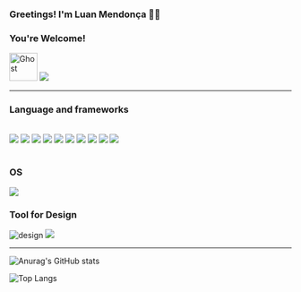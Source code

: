 ### Greetings! I'm Luan Mendonça 👋🏼
### You're Welcome!
<img src="https://raw.githubusercontent.com/Tarikul-Islam-Anik/Animated-Fluent-Emojis/master/Emojis/Smilies/Ghost.png" alt="Ghost" width="50" height="50" />
<a href="https://www.linkedin.com/in/luan-oliveira-schultz/"><img src="https://img.shields.io/badge/LinkedIn-0077B5?style=for-the-badge&logo=linkedin&logoColor=white" /><a/>
<link rel="stylesheet" href="https://cdn.jsdelivr.net/gh/devicons/devicon@v2.15.1/devicon.min.css">
<hr/>

### Language and frameworks
<div style="display: inline_block;"><br/>
  <img src="https://img.shields.io/badge/Wordpress-21759B?style=for-the-badge&logo=wordpress&logoColor=white"/>
  <img src="https://img.shields.io/badge/HTML5-E34F26?style=for-the-badge&logo=html5&logoColor=white"/>
  <img src="https://img.shields.io/badge/CSS3-1572B6?style=for-the-badge&logo=css3&logoColor=white"/>
  <img src="https://img.shields.io/badge/JSS-F7DF1E?style=for-the-badge&logo=JSS&logoColor=white"/>
  <img src="https://img.shields.io/badge/React-20232A?style=for-the-badge&logo=react&logoColor=61DAFB"/>
  <img src="https://img.shields.io/badge/Tailwind_CSS-38B2AC?style=for-the-badge&logo=tailwind-css&logoColor=white"/>
  <img src="https://img.shields.io/badge/TypeScript-007ACC?style=for-the-badge&logo=typescript&logoColor=white"/>
  <img src="https://img.shields.io/badge/Python-1D9FD7?style=for-the-badge&logoSize=auto&logo=python&logoColor=white" />
  <img src="https://img.shields.io/badge/Sqlite-003B57?style=for-the-badge&logo=sqlite&logoColor=white"/>
  <img src="https://img.shields.io/badge/Pandas-2C2D72?style=for-the-badge&logo=pandas&logoColor=white"/>
  
</div><br/>

### OS
  <img src="https://img.shields.io/badge/Kali_Linux-557C94?style=for-the-badge&logo=kali-linux&logoColor=white"/>
<br/>

### Tool for Design
![design](https://img.shields.io/badge/Figma-F24E1E?style=for-the-badge&logo=figma&logoColor=white)
<img src="https://img.shields.io/badge/Framer-black?style=for-the-badge&logo=framer&logoColor=blue"/>
<hr/>

![Anurag's GitHub stats](https://github-readme-stats.vercel.app/api?username=ySnowz&show_icons=true&theme=transparent)

![Top Langs](https://github-readme-stats.vercel.app/api/top-langs/?username=ySnowz&layout=compact)
